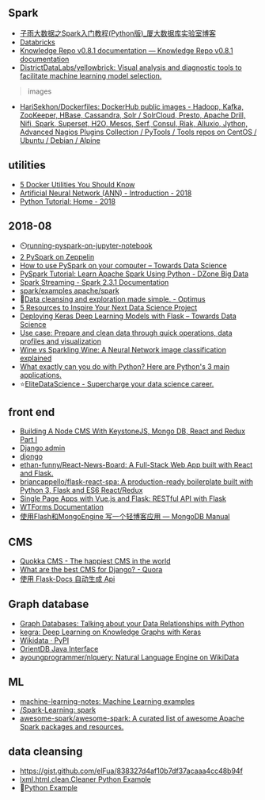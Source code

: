 

## Spark

* [子雨大数据之Spark入门教程(Python版)_厦大数据库实验室博客](http://dblab.xmu.edu.cn/blog/1709-2/)
* [Databricks](https://github.com/databricks)
* [Knowledge Repo v0.8.1 documentation — Knowledge Repo v0.8.1 documentation](http://knowledge-repo.readthedocs.io/en/latest/)
* [DistrictDataLabs/yellowbrick: Visual analysis and diagnostic tools to facilitate machine learning model selection.](https://github.com/DistrictDataLabs/yellowbrick)

> images
* [HariSekhon/Dockerfiles: DockerHub public images - Hadoop, Kafka, ZooKeeper, HBase, Cassandra, Solr / SolrCloud, Presto, Apache Drill, Nifi, Spark, Superset, H2O, Mesos, Serf, Consul, Riak, Alluxio, Jython, Advanced Nagios Plugins Collection / PyTools / Tools repos on CentOS / Ubuntu / Debian / Alpine](https://github.com/HariSekhon/Dockerfiles)

## utilities

* [5 Docker Utilities You Should Know](https://blog.xebialabs.com/2017/05/18/5-docker-utilities-you-should-know/)
* [Artificial Neural Network (ANN) - Introduction - 2018](http://www.bogotobogo.com/python/scikit-learn/Artificial-Neural-Network-ANN-1-Introduction.php)
* [Python Tutorial: Home - 2018](http://www.bogotobogo.com/python/pytut.php)

## 2018-08

* :timer_clock:[running-pyspark-on-jupyter-notebook](https://medium.com/@suci/running-pyspark-on-jupyter-notebook-with-docker-602b18ac4494)
* [2 PySpark on Zeppelin](https://www.jianshu.com/p/3147c59fe9de)
* [How to use PySpark on your computer – Towards Data Science](https://towardsdatascience.com/how-to-use-pyspark-on-your-computer-9c7180075617) 
* [PySpark Tutorial: Learn Apache Spark Using Python - DZone Big Data](https://dzone.com/articles/pyspark-tutorial-learn-apache-spark-using-python)
* [Spark Streaming - Spark 2.3.1 Documentation](http://spark.apache.org/docs/latest/streaming-programming-guide.html#a-quick-example) 
* [spark/examples apache/spark](https://github.com/apache/spark/tree/master/examples/src/main/scala/org/apache/spark/examples)
* :hammer:[Data cleansing and exploration made simple. - Optimus](https://hioptimus.com/get-started-with-optimus/#.W2bUhWiFNPY)
* [5 Resources to Inspire Your Next Data Science Project](https://towardsdatascience.com/5-resources-to-inspire-your-next-data-science-project-ea6afbe20319)
* [Deploying Keras Deep Learning Models with Flask – Towards Data Science](https://towardsdatascience.com/deploying-keras-deep-learning-models-with-flask-5da4181436a2)
* [Use case: Prepare and clean data through quick operations, data profiles and visualization](https://medium.com/ibm-data-science-experience/use-case-prepare-and-clean-data-through-quick-operations-data-profiles-and-visualization-b6dbcca4e0e)
* [Wine vs Sparkling Wine: A Neural Network image classification explained](https://towardsdatascience.com/wine-vs-sparkling-wine-a-neural-network-image-classification-explained-99a6ac477bfa)
* [What exactly can you do with Python? Here are Python's 3 main applications.](https://medium.freecodecamp.org/what-can-you-do-with-python-the-3-main-applications-518db9a68a78)
* :star:[EliteDataScience - Supercharge your data science career.](https://elitedatascience.com/)


## front end

* [Building A Node CMS With KeystoneJS, Mongo DB, React and Redux Part I](https://itnext.io/building-a-node-cms-with-keystonejs-mongo-db-react-and-redux-part-i-ae5958496df2)
* [Django admin](https://code.ziqiangxuetang.com/django/django-admin.html)
* [djongo](https://juejin.im/entry/5acad3cef265da23914867df)
* [ethan-funny/React-News-Board: A Full-Stack Web App built with React and Flask.](https://github.com/ethan-funny/React-News-Board)
* [briancappello/flask-react-spa: A production-ready boilerplate built with Python 3, Flask and ES6 React/Redux](https://github.com/briancappello/flask-react-spa)
* [Single Page Apps with Vue.js and Flask: RESTful API with Flask](https://stackabuse.com/single-page-apps-with-vue-js-and-flask-restful-api-with-flask/)
* [WTForms Documentation](http://wtforms.simplecodes.com/docs/0.6/fields.html#wtforms.fields.FieldList) 
* [使用Flash和MongoEngine 写一个轻博客应用 — MongoDB Manual](https://mongodb-documentation.readthedocs.io/en/latest/tutorial/write-a-tumblelog-application-with-flask-mongoengine.html)


## CMS
* [Quokka CMS - The happiest CMS in the world](http://quokkaproject.org/)
* [What are the best CMS for Django? - Quora](https://www.quora.com/What-are-the-best-CMS-for-Django) 
* [使用 Flask-Docs 自动生成 Api](https://segmentfault.com/a/1190000015653976)


## Graph database

* [Graph Databases: Talking about your Data Relationships with Python](https://medium.com/labcodes/graph-databases-talking-about-your-data-relationships-with-python-b438c689dc89)
* [kegra: Deep Learning on Knowledge Graphs with Keras](https://towardsdatascience.com/kegra-deep-learning-on-knowledge-graphs-with-keras-98e340488b93) 
* [Wikidata · PyPI](https://pypi.org/project/Wikidata/)
* [OrientDB Java Interface](https://www.tutorialspoint.com/orientdb/orientdb_java_interface.htm) 
* [ayoungprogrammer/nlquery: Natural Language Engine on WikiData](https://github.com/ayoungprogrammer/nlquery)


## ML

* [machine-learning-notes: Machine Learning examples](https://github.com/zhangjunhd/machine-learning-notes)
* [/Spark-Learning: spark](https://gitee.com/whzhaochao/spark-learning)
* [awesome-spark/awesome-spark: A curated list of awesome Apache Spark packages and resources.](https://github.com/awesome-spark/awesome-spark)


## data cleansing

* https://gist.github.com/elFua/838327d4af10b7df37acaaa4cc48b94f
* [lxml.html.clean.Cleaner Python Example](https://www.programcreek.com/python/example/63565/lxml.html.clean.Cleaner)
* :tada:[Python Example](https://www.programcreek.com/python/)
